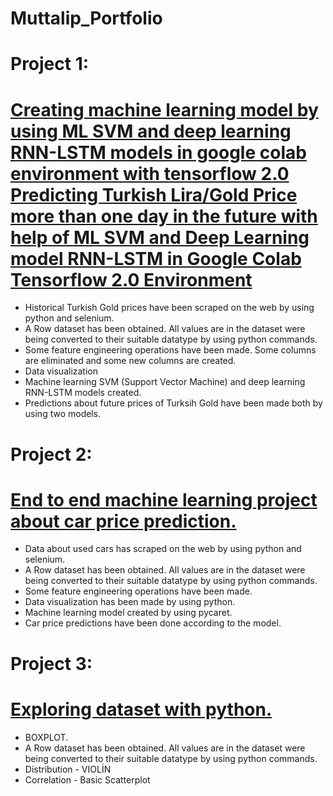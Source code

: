# Muttalip_Portfolio
# Project 1:

# [Creating machine learning model by using ML SVM and deep learning RNN-LSTM models in google colab environment with tensorflow 2.0 Predicting Turkish Lira/Gold Price more than one day in the future with help of ML SVM and Deep Learning model RNN-LSTM in Google Colab Tensorflow 2.0 Environment](https://gist.github.com/Muttalip7402/0f26a456e2753a427dc034fe9664514a)

- Historical Turkish Gold prices have been scraped on the web by using python and selenium. 
- A Row dataset has been obtained. All values are in the dataset were being converted to their suitable datatype by using python commands.
- Some feature engineering operations have been made. Some columns are eliminated and some new columns are created.
- Data visualization
- Machine learning SVM (Support Vector Machine) and deep learning RNN-LSTM models created. 
- Predictions about future prices of Turksih Gold have been made both by using two models.

# Project 2:
# [End to end machine learning project about car price prediction.](https://github.com/Muttalip7402/CarPricePrediction/blob/main/ArabaFiyatTahmini.ipynb)

- Data about used cars has scraped on the web by using python and selenium. 
- A Row dataset has been obtained. All values are in the dataset were being converted to their suitable datatype by using python commands.
- Some feature engineering operations have been made. 
- Data visualization has been made by using python.
- Machine learning model created by using pycaret.
- Car price predictions have been done according to the model.

# Project 3:
# [Exploring dataset with python.](https://gist.github.com/Muttalip7402/57eb94e54c97a787a32188ade5a76d82)

- BOXPLOT. 
- A Row dataset has been obtained. All values are in the dataset were being converted to their suitable datatype by using python commands.
- Distribution - VIOLİN
- Correlation - Basic Scatterplot

